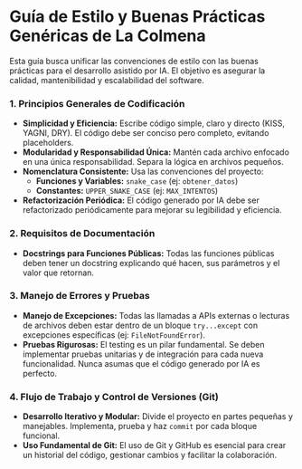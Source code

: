 # Guía de Estilo y Buenas Prácticas Genéricas de La Colmena

Esta guía busca unificar las convenciones de estilo con las buenas prácticas para el desarrollo asistido por IA. El objetivo es asegurar la calidad, mantenibilidad y escalabilidad del software.

### 1. Principios Generales de Codificación

* **Simplicidad y Eficiencia:** Escribe código simple, claro y directo (KISS, YAGNI, DRY). El código debe ser conciso pero completo, evitando placeholders.
* **Modularidad y Responsabilidad Única:** Mantén cada archivo enfocado en una única responsabilidad. Separa la lógica en archivos pequeños.
* **Nomenclatura Consistente:** Usa las convenciones del proyecto:
    * **Funciones y Variables:** `snake_case` (ej: `obtener_datos`)
    * **Constantes:** `UPPER_SNAKE_CASE` (ej: `MAX_INTENTOS`)
* **Refactorización Periódica:** El código generado por IA debe ser refactorizado periódicamente para mejorar su legibilidad y eficiencia.

### 2. Requisitos de Documentación

* **Docstrings para Funciones Públicas:** Todas las funciones públicas deben tener un docstring explicando qué hacen, sus parámetros y el valor que retornan.

### 3. Manejo de Errores y Pruebas

* **Manejo de Excepciones:** Todas las llamadas a APIs externas o lecturas de archivos deben estar dentro de un bloque `try...except` con excepciones específicas (ej: `FileNotFoundError`).
* **Pruebas Rigurosas:** El testing es un pilar fundamental. Se deben implementar pruebas unitarias y de integración para cada nueva funcionalidad. Nunca asumas que el código generado por IA es perfecto.

### 4. Flujo de Trabajo y Control de Versiones (Git)

* **Desarrollo Iterativo y Modular:** Divide el proyecto en partes pequeñas y manejables. Implementa, prueba y haz `commit` por cada bloque funcional.
* **Uso Fundamental de Git:** El uso de Git y GitHub es esencial para crear un historial del código, gestionar cambios y facilitar la colaboración.